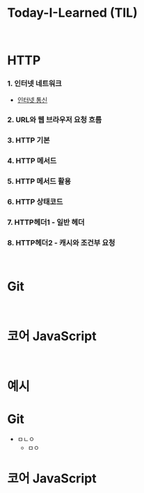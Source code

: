 # Today-I-Learned (TIL)

<br>

# HTTP
### 1. 인터넷 네트워크
* [인터넷 통신](https://github.com/YuHyeonWook/-TIL-/blob/main/HTTP/1.%20%EC%9D%B8%ED%84%B0%EB%84%B7%20%EB%84%A4%ED%8A%B8%EC%9B%8C%ED%81%AC/%EC%9D%B8%ED%84%B0%EB%84%B7%20%ED%86%B5%EC%8B%A0.md)
### 2. URL와 웹 브라우저 요청 흐름
### 3. HTTP 기본
### 4. HTTP 메서드
### 5. HTTP 메서드 활용
### 6. HTTP 상태코드
### 7. HTTP헤더1 - 일반 헤더
### 8. HTTP헤더2 - 캐시와 조건부 요청 

<br>

# Git

<br>

# 코어 JavaScript

<br>

# 예시
# Git
* ㅁㄴㅇ
  + ㅁㅇ
# 코어 JavaScript

